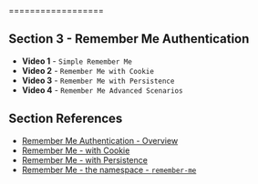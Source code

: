 ==================

## Section 3 - Remember Me Authentication

- **Video 1** - `Simple Remember Me`
- **Video 2** - `Remember Me with Cookie`
- **Video 3** - `Remember Me with Persistence`
- **Video 4** - `Remember Me Advanced Scenarios`


## Section References
- [Remember Me Authentication - Overview](http://static.springsource.org/spring-security/site/docs/3.1.x/reference/springsecurity-single.html#remember-me-overview)
- [Remember Me - with Cookie](http://static.springsource.org/spring-security/site/docs/3.1.x/reference/springsecurity-single.html#remember-me-hash-token)
- [Remember Me - with Persistence](http://static.springsource.org/spring-security/site/docs/3.1.x/reference/springsecurity-single.html#remember-me-persistent-token)
- [Remember Me - the namespace - `remember-me`](http://static.springsource.org/spring-security/site/docs/3.1.x/reference/springsecurity-single.html#nsa-remember-me)
